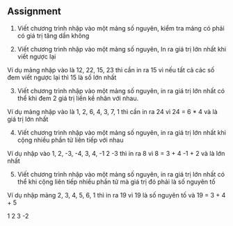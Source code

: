 ## Assignment

1. Viết chương trình nhập vào một mảng số nguyên, kiểm tra mảng có phải có giá trị tăng dần không

2. Viết chương trình nhập vào một mảng số nguyên, In ra giá trị lớn nhất khi viết ngược lại

Ví dụ mảng nhập vào là 12, 22, 15, 23 thì cần in ra 15 vì nếu tất cả các số đem viết ngược lại thì 15 là số lớn nhất

3. Viết chương trình nhập vào một mảng số nguyên, in ra giá trị lớn nhất có thể khi đem 2 giá trị liền kề nhân với nhau.

Ví dụ mảng nhập vào là 1, 2, 6, 4, 3, 7, 1 thì cần in ra 24 vì 24 = 6 \* 4 và là giá trị lớn nhất

4. Viết chương trình nhập vào một mảng số nguyên, in ra giá trị lớn nhất khi cộng nhiều phần tử liên tiếp với nhau

Ví dụ nhập vào 1, 2, -3, -4, 3, 4, -1 2 -3 thì in ra 8 vì 8 = 3 + 4 -1 + 2 và là lớn nhất

5. Viết chương trình nhập vào một mảng số nguyên, in ra giá trị lớn nhất có thể khi cộng liên tiếp nhiều phần tử mà giá trị đó phải là số nguyên tố

Ví dụ nhập mảng 2, 3, 4, 5, 6, 1 thì in ra 19 vì 19 là số nguyên tố và 19 = 3 + 4 + 5 
 
  1 2 3 -2 
